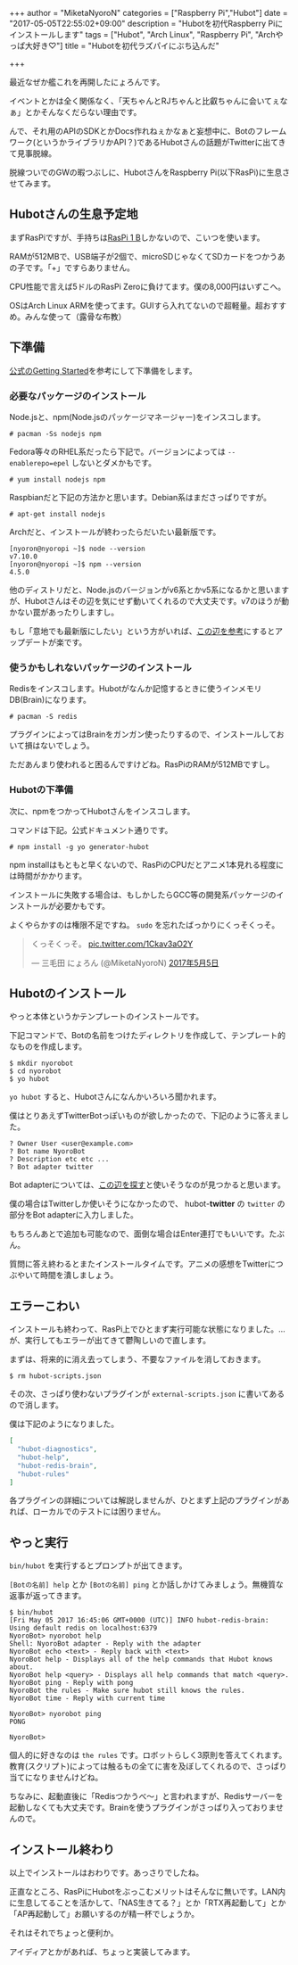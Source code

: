 +++
author = "MiketaNyoroN"
categories = ["Raspberry Pi","Hubot"]
date = "2017-05-05T22:55:02+09:00"
description = "Hubotを初代Raspberry Piにインストールします"
tags = ["Hubot", "Arch Linux", "Raspberry Pi", "Archやっぱ大好き♡"]
title = "Hubotを初代ラズパイにぶち込んだ"

+++

最近なぜか艦これを再開したにょろんです。

イベントとかは全く関係なく、「天ちゃんとRJちゃんと比叡ちゃんに会いてぇなぁ」とかそんなくだらない理由です。

んで、それ用のAPIのSDKとかDocs作れねぇかなぁと妄想中に、Botのフレームワーク(というかライブラリかAPI？)であるHubotさんの話題がTwitterに出てきて見事脱線。

脱線ついでのGWの暇つぶしに、HubotさんをRaspberry Pi(以下RasPi)に生息させてみます。

<!--more-->

## Hubotさんの生息予定地

まずRasPiですが、手持ちは[RasPi 1 B](https://www.raspberrypi.org/products/model-b/)しかないので、こいつを使います。

RAMが512MBで、USB端子が2個で、microSDじゃなくてSDカードをつかうあの子です。「+」ですらありません。

CPU性能で言えば5ドルのRasPi Zeroに負けてます。僕の8,000円はいずこへ。

OSはArch Linux ARMを使ってます。GUIすら入れてないので超軽量。超おすすめ。みんな使って（露骨な布教）


## 下準備

[公式のGetting Started](https://hubot.github.com/docs/)を参考にして下準備をします。


### 必要なパッケージのインストール

Node.jsと、npm(Node.jsのパッケージマネージャー)をインスコします。

```plain
# pacman -Ss nodejs npm
```

Fedora等々のRHEL系だったら下記で。バージョンによっては `--enablerepo=epel` しないとダメかもです。

```plain
# yum install nodejs npm
```

Raspbianだと下記の方法かと思います。Debian系はまださっぱりですが。

```plain
# apt-get install nodejs
```

Archだと、インストールが終わったらだいたい最新版です。

```plain
[nyoron@nyoropi ~]$ node --version
v7.10.0
[nyoron@nyoropi ~]$ npm --version
4.5.0
```

他のディストリだと、Node.jsのバージョンがv6系とかv5系になるかと思いますが、Hubotさんはその辺を気にせず動いてくれるので大丈夫です。v7のほうが動かない罠があったりしますし。

もし「意地でも最新版にしたい」という方がいれば、[この辺を参考](http://parashuto.com/rriver/tools/updating-node-js-and-npm)にするとアップデートが楽です。


### 使うかもしれないパッケージのインストール

Redisをインスコします。Hubotがなんか記憶するときに使うインメモリDB(Brain)になります。

```plain
# pacman -S redis
```

プラグインによってはBrainをガンガン使ったりするので、インストールしておいて損はないでしょう。

ただあんまり使われると困るんですけどね。RasPiのRAMが512MBですし。


### Hubotの下準備

次に、npmをつかってHubotさんをインスコします。

コマンドは下記。公式ドキュメント通りです。

```plain
# npm install -g yo generator-hubot
```

npm installはもともと早くないので、RasPiのCPUだとアニメ1本見れる程度には時間がかかります。

インストールに失敗する場合は、もしかしたらGCC等の開発系パッケージのインストールが必要かもです。

よくやらかすのは権限不足ですね。 `sudo` を忘れたばっかりにくっそくっそ。

<blockquote class="twitter-tweet" data-lang="ja"><p lang="ja" dir="ltr">くっそくっそ。 <a href="https://t.co/1Ckav3aO2Y">pic.twitter.com/1Ckav3aO2Y</a></p>&mdash; 三毛田 にょろん (@MiketaNyoroN) <a href="https://twitter.com/MiketaNyoroN/status/860517439297028097">2017年5月5日</a></blockquote>
<script async src="//platform.twitter.com/widgets.js" charset="utf-8"></script>


## Hubotのインストール

やっと本体というかテンプレートのインストールです。

下記コマンドで、Botの名前をつけたディレクトリを作成して、テンプレート的なものを作成します。

```plain
$ mkdir nyorobot
$ cd nyorobot
$ yo hubot
```

`yo hubot` すると、Hubotさんになんかいろいろ聞かれます。

僕はとりあえずTwitterBotっぽいものが欲しかったので、下記のように答えました。

```plain
? Owner User <user@example.com>
? Bot name NyoroBot
? Description etc etc ...
? Bot adapter twitter
```

Bot adapterについては、[この辺を探す](https://hubot.github.com/docs/adapters/)と使いそうなのが見つかると思います。

僕の場合はTwitterしか使いそうになかったので、 hubot-**twitter** の `twitter` の部分をBot adapterに入力しました。

もちろんあとで追加も可能なので、面倒な場合はEnter連打でもいいです。たぶん。

質問に答え終わるとまたインストールタイムです。アニメの感想をTwitterにつぶやいて時間を潰しましょう。


## エラーこわい

インストールも終わって、RasPi上でひとまず実行可能な状態になりました。…が、実行してもエラーが出てきて鬱陶しいので直します。

まずは、将来的に消え去ってしまう、不要なファイルを消しておきます。

```plain
$ rm hubot-scripts.json
```

その次、さっぱり使わないプラグインが `external-scripts.json` に書いてあるので消します。

僕は下記のようになりました。

```json
[
  "hubot-diagnostics",
  "hubot-help",
  "hubot-redis-brain",
  "hubot-rules"
]
```

各プラグインの詳細については解説しませんが、ひとまず上記のプラグインがあれば、ローカルでのテストには困りません。


## やっと実行

`bin/hubot` を実行するとプロンプトが出てきます。

`[Botの名前] help` とか `[Botの名前] ping` とか話しかけてみましょう。無機質な返事が返ってきます。

```plain
$ bin/hubot
[Fri May 05 2017 16:45:06 GMT+0000 (UTC)] INFO hubot-redis-brain: Using default redis on localhost:6379
NyoroBot> nyorobot help
Shell: NyoroBot adapter - Reply with the adapter
NyoroBot echo <text> - Reply back with <text>
NyoroBot help - Displays all of the help commands that Hubot knows about.
NyoroBot help <query> - Displays all help commands that match <query>.
NyoroBot ping - Reply with pong
NyoroBot the rules - Make sure hubot still knows the rules.
NyoroBot time - Reply with current time

NyoroBot> nyorobot ping
PONG

NyoroBot>
```

個人的に好きなのは `the rules` です。ロボットらしく3原則を答えてくれます。教育(スクリプト)によっては触るもの全てに害を及ぼしてくれるので、さっぱり当てになりませんけどね。

ちなみに、起動直後に「Redisつかうべ〜」と言われますが、Redisサーバーを起動しなくても大丈夫です。Brainを使うプラグインがさっぱり入っておりませんので。


## インストール終わり

以上でインストールはおわりです。あっさりでしたね。

正直なところ、RasPiにHubotをぶっこむメリットはそんなに無いです。LAN内に生息してることを活かして、「NAS生きてる？」とか「RTX再起動して」とか「AP再起動して」お願いするのが精一杯でしょうか。

それはそれでちょっと便利か。

アイディアとかがあれば、ちょっと実装してみます。

